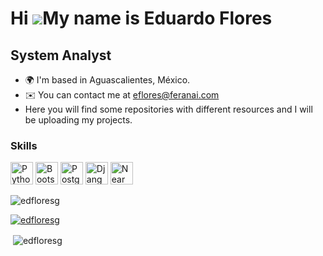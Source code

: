 Hi ![](https://user-images.githubusercontent.com/18350557/176309783-0785949b-9127-417c-8b55-ab5a4333674e.gif)My name is Eduardo Flores
=================================================================================================================================

System Analyst
--------------

* 🌍  I'm based in Aguascalientes, México.
* ✉️  You can contact me at [eflores@feranai.com](mailto:eflores@feranai.com)
* Here you will find some repositories with different resources and I will be uploading my projects.
### Skills

<p align="left">
<a href="https://www.python.org/" target="_blank" rel="noreferrer"><img src="https://raw.githubusercontent.com/danielcranney/readme-generator/main/public/icons/skills/python-colored.svg" width="36" height="36" alt="Python" /></a>
<a href="https://getbootstrap.com/" target="_blank" rel="noreferrer"><img src="https://raw.githubusercontent.com/danielcranney/readme-generator/main/public/icons/skills/bootstrap-colored.svg" width="36" height="36" alt="Bootstrap" /></a>
<a href="https://www.postgresql.org/" target="_blank" rel="noreferrer"><img src="https://raw.githubusercontent.com/danielcranney/readme-generator/main/public/icons/skills/postgresql-colored.svg" width="36" height="36" alt="PostgreSQL" /></a>
<a href="https://www.djangoproject.com/" target="_blank" rel="noreferrer"><img src="https://raw.githubusercontent.com/danielcranney/readme-generator/main/public/icons/skills/django-colored.svg" width="36" height="36" alt="Django" /></a>
<a href="https://near.academy/" target="_blank" rel="noreferrer"><img src="https://raw.githubusercontent.com/danielcranney/readme-generator/main/public/icons/skills/near-colored.svg" width="36" height="36" alt="Near" /></a>
</p>



<p align="left"> <img src="https://komarev.com/ghpvc/?username=edfloresg&label=Profile%20views&color=0e75b6&style=flat" alt="edfloresg" /> </p>

<p align="left"> <a href="https://github.com/ryo-ma/github-profile-trophy"><img src="https://github-profile-trophy.vercel.app/?username=edfloresg" alt="edfloresg" /></a> </p>

<p align="left">
</p>

<p>&nbsp;<img align="center" src="https://github-readme-stats.vercel.app/api?username=edfloresg&show_icons=true&locale=en" alt="edfloresg" /></p>
